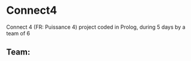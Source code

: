 # Connect4
Connect 4 (FR: Puissance 4) project coded in Prolog, during 5 days by a team of 6

## Team:

